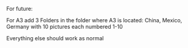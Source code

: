 For future:

For A3 add 3 Folders in the folder where A3 is located: China, Mexico, Germany with 10 pictures each numbered 1-10

Everything else should work as normal
